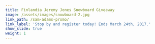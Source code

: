 ```yaml
---
title: Finlandia Jeremy Jones Snowboard Giveaway
image: /assets/images/snowboard-2.jpg
link_path: /sam-adams-promo/
link_label: 'Stop by and register today! Ends March 24th, 2017.'
show_slide: true
weight: 1
---
```



